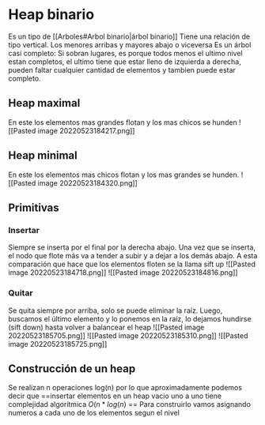 # Heap binario
Es un tipo de [[Arboles#Arbol binario|árbol binario]]
Tiene una relación de tipo vertical. Los menores arribas y mayores abajo o viceversa
Es un árbol casi completo: Si sobran lugares, es porque todos menos el ultimo nivel estan completos, el ultimo tiene que estar lleno de izquierda a derecha, pueden faltar cualquier cantidad de elementos y tambien puede estar completo. 

## Heap maximal
En este los elementos mas grandes flotan y los mas chicos se hunden
![[Pasted image 20220523184217.png]]

## Heap minimal
En este los elementos mas chicos flotan y los mas grandes se hunden.
![[Pasted image 20220523184320.png]]

## Primitivas
### Insertar
Siempre se inserta por el final por la derecha abajo. Una vez que se inserta, el nodo que flote más va a tender a subir y a dejar a los demás abajo.  A esta comparación que hace que los elementos floten se la llama sift up
![[Pasted image 20220523184718.png]]
![[Pasted image 20220523184816.png]]

### Quitar
Se quita siempre por arriba, solo se puede eliminar la raíz. Luego, buscamos el último elemento y lo ponemos en la raíz, lo dejamos hundirse (sift down) hasta volver a balancear el heap
![[Pasted image 20220523185705.png]]
![[Pasted image 20220523185310.png]]
![[Pasted image 20220523185725.png]]

## Construcción de un heap
Se realizan n operaciones log(n) por lo que aproximadamente podemos decir que
==insertar elementos en un heap vacio uno a uno tiene complejidad algorítmica $O(n*log(n)$ ==
Para construirlo vamos asignando numeros a cada uno de los elementos segun el nivel